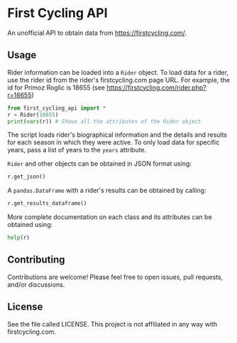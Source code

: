 # First Cycling API

An unofficial API to obtain data from https://firstcycling.com/.

## Usage

Rider information can be loaded into a `Rider` object. To load data for a rider, use the rider id from the rider's firstcycling.com page URL.
For example, the id for Primoz Roglic is 18655 (see https://firstcycling.com/rider.php?r=18655)

```python
from first_cycling_api import *
r = Rider(18655)
print(vars(r)) # Shows all the attributes of the Rider object
```

The script loads rider's biographical information and the details and results for each season in which they were active.
To only load data for specific years, pass a list of years to the `years` attribute.

`Rider` and other objects can be obtained in JSON format using:
```python
r.get_json()
```

A `pandas.DataFrame` with a rider's results can be obtained by calling:
```python
r.get_results_dataframe()
```

More complete documentation on each class and its attributes can be obtained using:
```python
help(r)
```

## Contributing
Contributions are welcome! Please feel free to open issues, pull requests, and/or discussions.

## License
See the file called LICENSE. This project is not affiliated in any way with firstcycling.com.
